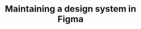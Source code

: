 ---
layout: '../../layouts/MarkdownPostLayout.astro'
title: "Maintaining a design system in Figma"
url: "https://medium.com/user-experience-design-1/maintaining-a-design-system-in-figma-f8656a0839bb"
published: "2024-04-25"
excerpt: "Design systems evolve over time and so do the platforms they are built on. As maintainers, we need to make sure to keep them up to date…"
---
